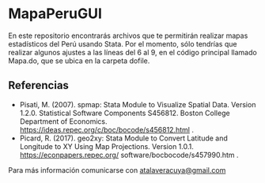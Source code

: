 # MapaPeruGUI
En este repositorio encontrarás archivos que te permitirán realizar mapas estadísticos del Perú usando Stata. Por el momento, sólo tendrías que realizar algunos ajustes a las líneas del 6 al 9, en el código principal llamado Mapa.do, que se ubica en la carpeta dofile. 

## Referencias
- Pisati, M. (2007). spmap: Stata Module to Visualize Spatial Data. Version 1.2.0. Statistical Software Components S456812. Boston College Department of Economics. https://ideas.repec.org/c/boc/bocode/s456812.html .
- Picard, R. (2017). geo2xy: Stata Module to Convert Latitude and Longitude to XY Using Map Projections. Version 1.0.1. https://econpapers.repec.org/ software/bocbocode/s457990.htm .

Para más información comunicarse con atalaveracuya@gmail.com 
